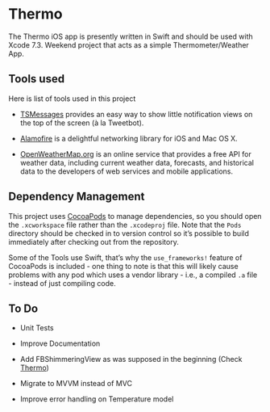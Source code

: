 # Thermo

The Thermo iOS app is presently written in Swift and should be used with Xcode 7.3. Weekend project that acts as a simple Thermometer/Weather App.


## Tools used

Here is list of tools used in this project

- [TSMessages](https://github.com/KrauseFx/TSMessages/) provides an easy way to show little notification views on the top of the screen (à la Tweetbot).

- [Alamofire](https://github.com/Alamofire/Alamofire) is a delightful networking library for iOS and Mac OS X.

- [OpenWeatherMap.org](http://openweathermap.org/) is an online service that provides a free API for weather data, including current weather data, forecasts, and historical data to the developers of web services and mobile applications.


## Dependency Management
This project uses [CocoaPods](http://cocoapods.org) to manage dependencies, so you should open the `.xcworkspace` file rather than the `.xcodeproj` file. Note that the `Pods` directory should be checked in to version control so it’s possible to build immediately after checking out from the repository. 

Some of the Tools use Swift, that’s why the `use_frameworks!` feature of CocoaPods is included - one thing to note is that this will likely cause problems with any pod which uses a vendor library - i.e., a compiled `.a` file - instead of just compiling code. 

## To Do

- Unit Tests

- Improve Documentation

- Add FBShimmeringView as was supposed in the beginning (Check [Thermo](https://github.com/faridh/thermometer))

- Migrate to MVVM instead of MVC

- Improve error handling on Temperature model
